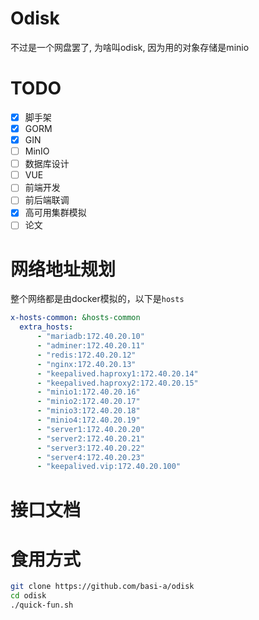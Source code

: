# Odisk
不过是一个网盘罢了, 为啥叫odisk, 因为用的对象存储是minio
# TODO
- [x] 脚手架
- [x] GORM
- [X] GIN
- [ ] MinIO
- [ ] 数据库设计
- [ ] VUE
- [ ] 前端开发
- [ ] 前后端联调
- [X] 高可用集群模拟
- [ ] 论文
# 网络地址规划
整个网络都是由docker模拟的，以下是`hosts`
```yml
x-hosts-common: &hosts-common
  extra_hosts:
      - "mariadb:172.40.20.10"
      - "adminer:172.40.20.11"
      - "redis:172.40.20.12"
      - "nginx:172.40.20.13"
      - "keepalived.haproxy1:172.40.20.14"
      - "keepalived.haproxy2:172.40.20.15"
      - "minio1:172.40.20.16"
      - "minio2:172.40.20.17"
      - "minio3:172.40.20.18"
      - "minio4:172.40.20.19"
      - "server1:172.40.20.20"
      - "server2:172.40.20.21"
      - "server3:172.40.20.22"
      - "server4:172.40.20.23"
      - "keepalived.vip:172.40.20.100"
```
# 接口文档
# 食用方式
```bash
git clone https://github.com/basi-a/odisk
cd odisk
./quick-fun.sh
```